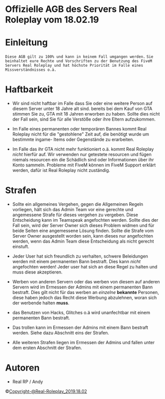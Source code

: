 # Offizielle AGB des Servers Real Roleplay vom 18.02.19

# Einleitung
`Diese AGB gilt zu 100% und kann in keinem Fall umgangen werden.`
`Sie beinhaltet eure Rechte und Vorschriften zu der Benutzung des FiveM Servers Real Roleplay
und hat höchste Priorität im Falle eines Missverständnisses o.ä.`
     
# Haftbarkeit
- Wir sind nicht haftbar im Falle dass Sie oder eine weitere Person auf diesem Server unter 18 Jahre alt sind.
bereits bei dem Kauf von GTA stimmen Sie zu, GTA mit 18 Jahren erworben zu haben.
Sollte dies nicht der Fall sein, sind Sie für alle Verstöße oder ihre Eltern aufzukommen.

- Im Falle eines permanenten oder temporären Bannes kommt Real Roleplay nicht für die "gestohlene" Zeit auf,
die benötigt wurde um bestimmte ingame- Items oder Gegenstände zu erarbeiten.

- Im Falle das ihr GTA nicht mehr funktioniert o.ä. kommt Real Roleplay *nicht* hierfür auf.
Wir verwenden nur getestete resourcen und fügen niemals resourcen ein die Schädlich sind oder 
Informationen über ihr Konto sammeln. Probleme mit FiveM können im FiveM Support erklärt werden,
dafür ist Real Roleplay nicht zuständig.

# Strafen
- Sollte ein allgemeines Vergehen, gegen die Allgemeinen Regeln vorliegen, hält sich das Admin Team vor eine gerechte
und angemessene Strafe für dieses vergehen zu vergeben. Diese Entscheidung kann im Teamspeak angefochten werden.
Sollte dies der Fall sein, wird der Server Owner sich dieses Problem widmen und für beide Seiten eine angemessene Lösung finden. Sollte die Strafe vom Server Owner ausgestellt worden sein, kann dieses nur angefochten werden, wenn das Admin Team diese Entscheidung als nicht gerecht einstuft.


- Jeder User hat sich freundlich zu verhalten, schwere Beleidungen werden mit einem permanenten Bann bestraft.
Dies kann *nicht* angefochten werden! Jeder user hat sich an diese Regel zu halten und muss diese akzeptieren.

- Werben von anderen Servern oder das werben von diesem auf anderen Servern wird im Ermessen der Admins mit einem
permanenten Bann bestraft. Dies gilt nicht für das werben an *einzelne* **bekannte** Personen, diese haben jedoch das
Recht diese Werbung abzulehnen, woran sich der werbende halten **muss**.

- das Benutzen von Hacks, Glitches o.ä wird unanfechtbar mit einem permanenten Bann bestraft.

- Das trollen kann im Ermessen der Admins mit einem Bann bestraft werden. Siehe dazu Abschnitt eins der Strafen.

- Alle weiteren Strafen liegen im Ermessen der Admins und fallen unter dem ersten Abschnitt der Strafen.

# Autoren

- Real RP / Andy


©Copyright-@Real-Roleplay_2019.18.02
